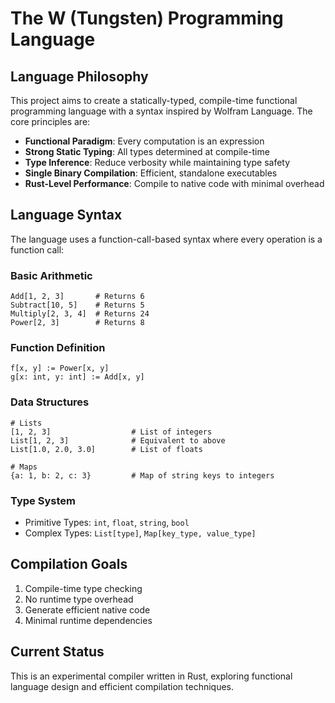 # The W (Tungsten) Programming Language

## Language Philosophy

This project aims to create a statically-typed, compile-time functional programming language with a syntax inspired by Wolfram Language. The core principles are:

- **Functional Paradigm**: Every computation is an expression
- **Strong Static Typing**: All types determined at compile-time
- **Type Inference**: Reduce verbosity while maintaining type safety
- **Single Binary Compilation**: Efficient, standalone executables
- **Rust-Level Performance**: Compile to native code with minimal overhead

## Language Syntax

The language uses a function-call-based syntax where every operation is a function call:

### Basic Arithmetic
```
Add[1, 2, 3]       # Returns 6
Subtract[10, 5]    # Returns 5
Multiply[2, 3, 4]  # Returns 24
Power[2, 3]        # Returns 8
```

### Function Definition
```
f[x, y] := Power[x, y]
g[x: int, y: int] := Add[x, y]
```

### Data Structures
```
# Lists
[1, 2, 3]                  # List of integers
List[1, 2, 3]              # Equivalent to above
List[1.0, 2.0, 3.0]        # List of floats

# Maps
{a: 1, b: 2, c: 3}         # Map of string keys to integers
```

### Type System
- Primitive Types: `int`, `float`, `string`, `bool`
- Complex Types: `List[type]`, `Map[key_type, value_type]`

## Compilation Goals

1. Compile-time type checking
2. No runtime type overhead
3. Generate efficient native code
4. Minimal runtime dependencies

## Current Status

This is an experimental compiler written in Rust, exploring functional language design and efficient compilation techniques.
